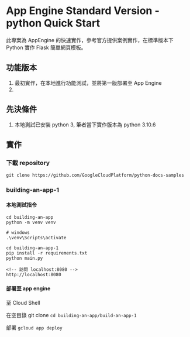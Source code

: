 # App Engine Standard Version - python Quick Start

此專案為 AppEngine 的快速實作，參考官方提供案例實作，在標準版本下 Python 實作 Flask 簡單網頁模板。 

## 功能版本

1. 最初實作，在本地進行功能測試，並將第一版部署至 App Engine
2.

## 先決條件

1. 本地測試已安裝 python 3, 筆者當下實作版本為 python 3.10.6


## 實作

### 下載 repository
```git clone https://github.com/GoogleCloudPlatform/python-docs-samples```

### building-an-app-1

#### 本地測試指令
```
cd building-an-app
python -m venv venv

# windows
.\venv\Scripts\activate

cd building-an-app-1
pip install -r requirements.txt
python main.py

<!-- 訪問 localhost:8080 -->
http://localhost:8080
```

#### 部署至 app engine
至 Cloud Shell

在空目錄 git clone
```cd building-an-app/build-an-app-1```

部署
```gcloud app deploy```